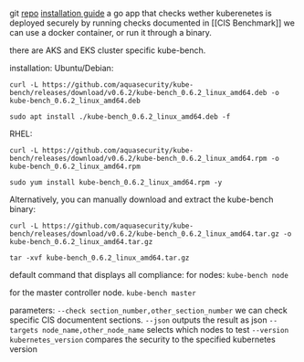 git [repo](https://github.com/aquasecurity/kube-bench)
[installation guide](https://github.com/aquasecurity/kube-bench/blob/main/docs/installation.md)
a go app that checks wether kuberenetes is deployed securely by running checks documented in [[CIS Benchmark]]
we can use a docker container, or run it through a binary.

there are AKS and EKS cluster specific kube-bench.

installation:
Ubuntu/Debian:
```
curl -L https://github.com/aquasecurity/kube-bench/releases/download/v0.6.2/kube-bench_0.6.2_linux_amd64.deb -o kube-bench_0.6.2_linux_amd64.deb

sudo apt install ./kube-bench_0.6.2_linux_amd64.deb -f
```
RHEL:
```
curl -L https://github.com/aquasecurity/kube-bench/releases/download/v0.6.2/kube-bench_0.6.2_linux_amd64.rpm -o kube-bench_0.6.2_linux_amd64.rpm

sudo yum install kube-bench_0.6.2_linux_amd64.rpm -y
```
Alternatively, you can manually download and extract the kube-bench binary:

```
curl -L https://github.com/aquasecurity/kube-bench/releases/download/v0.6.2/kube-bench_0.6.2_linux_amd64.tar.gz -o kube-bench_0.6.2_linux_amd64.tar.gz

tar -xvf kube-bench_0.6.2_linux_amd64.tar.gz
```

default command that displays all compliance:
for nodes:
`kube-bench node`

for the master controller node.
`kube-bench master`

parameters:
`--check section_number,other_section_number` we can check specific CIS documentent sections.
`--json` outputs the result as json
`--targets node_name,other_node_name` selects which nodes to test
`--version kubernetes_version` compares the security to the specified kubernetes version